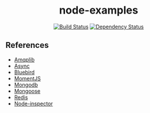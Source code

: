 <h1 align=center>node-examples</h1>
<p align=center>
  <a href="https://travis-ci.org/romain-cotte/node-examples"><img src="https://img.shields.io/travis/romain-cotte/node-examples/master.svg?style=flat-square" alt="Build Status"></a>
  <a href="https://david-dm.org/romain-cotte/node-examples"><img src="https://status.david-dm.org/gh/romain-cotte/node-examples.svg?style=flat-square" alt="Dependency Status"></a>
</p>


References
---
- [Amqplib](https://github.com/squaremo/amqp.node)
- [Async](https://github.com/caolan/async)
- [Bluebird](https://github.com/petkaantonov/bluebird)
- [MomentJS](http://momentjs.com/docs/)
- [Mongodb](https://github.com/mongodb/node-mongodb-native)
- [Mongoose](http://mongoosejs.com/)
- [Redis](https://github.com/mranney/node_redis)
- [Node-inspector](https://github.com/node-inspector/node-inspector#how-do-i-debug-mocha-unit-tests)
